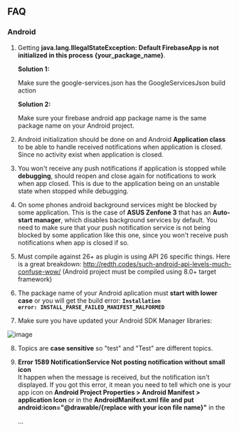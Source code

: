 ## FAQ

### Android

1. Getting <b>java.lang.IllegalStateException: Default FirebaseApp is not initialized in this process {your_package_name}</b>. 

	**Solution 1:**

	Make sure the google-services.json has the GoogleServicesJson build action

	**Solution 2:**

	Make sure your firebase android app package name is the same package name on your Android project.

2. Android initialization should be done on and Android <b>Application class</b> to be able to handle received notifications when application is closed. Since no activity exist when application is closed.

3. You won't receive any push notifications if application is stopped while <b>debugging</b>, should reopen and close again for notifications to work when app closed. This is due to the application being on an unstable state when stopped while debugging.

4. On some phones android background services might be blocked by some application. This is the case of <b>ASUS Zenfone 3</b> that has an  <b>Auto-start manager</b>, which disables background services by default. You need to make sure that your push notification service is not being blocked by some application like this one, since you won't receive push notifications when app is closed if so.

5. Must compile against 26+ as plugin is using API 26 specific things. Here is a great breakdown: http://redth.codes/such-android-api-levels-much-confuse-wow/ (Android project must be compiled using 8.0+ target framework)

6. The package name of your Android aplication must <b>start with lower case</b> or you will get the build error: <b><code>Installation error: INSTALL_PARSE_FAILED_MANIFEST_MALFORMED</code> </b>

7. Make sure you have updated your Android SDK Manager libraries:

![image](https://cloud.githubusercontent.com/assets/2547751/6440604/1b0afb64-c0b5-11e4-93b8-c496e2bfa588.png)

8. Topics are <b>case sensitive</b> so "test" and "Test" are different topics.

9. <b> Error 1589 NotificationService Not posting notification without small icon </b><br>
	It happen when the message is received, but the notification isn't displayed. If you got this error, it mean you need to tell which one is your app icon on <b>Android Project Properties > Android Manifest > application Icon</b> or in the <b>AndroidManifext.xml file and put android:icon="@drawable/{replace with your icon file name}"</b> in the
	
	<application android:label="Test" android:icon="@drawable/{replace with your icon file name}">	
	...
	</application>
